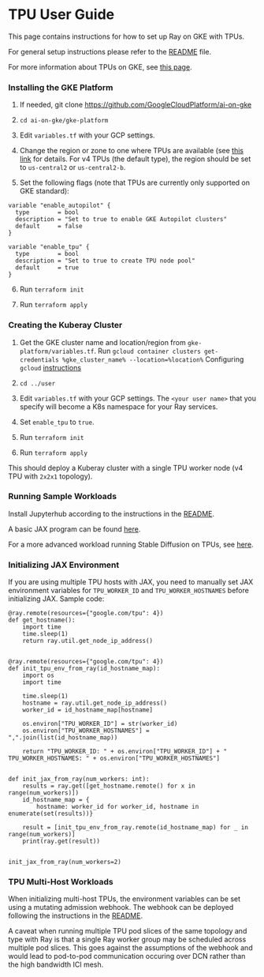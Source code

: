 # TPU User Guide

This page contains instructions for how to set up Ray on GKE with TPUs. 

For general setup instructions please refer to the [README](https://github.com/GoogleCloudPlatform/ai-on-gke/blob/main/ray-on-gke/README.md)
file. 

For more information about TPUs on GKE, see [this page](https://cloud.google.com/kubernetes-engine/docs/concepts/tpus).


### Installing the GKE Platform

1. If needed, git clone https://github.com/GoogleCloudPlatform/ai-on-gke

2. `cd ai-on-gke/gke-platform`

3. Edit `variables.tf` with your GCP settings.

4. Change the region or zone to one where TPUs are available (see [this link](https://cloud.google.com/tpu/docs/regions-zones) for details.
For v4 TPUs (the default type), the region should be set to `us-central2` or `us-central2-b`.

5. Set the following flags (note that TPUs are currently only supported on GKE standard):

```
variable "enable_autopilot" {
  type        = bool
  description = "Set to true to enable GKE Autopilot clusters"
  default     = false
}

variable "enable_tpu" {
  type        = bool
  description = "Set to true to create TPU node pool"
  default     = true
}
```
 
6. Run `terraform init`

7. Run `terraform apply`

### Creating the Kuberay Cluster

1. Get the GKE cluster name and location/region from `gke-platform/variables.tf`.
   Run `gcloud container clusters get-credentials %gke_cluster_name% --location=%location%`
   Configuring `gcloud` [instructions](https://cloud.google.com/sdk/docs/initializing)

2. `cd ../user`

3. Edit `variables.tf` with your GCP settings. The `<your user name>` that you specify will become a K8s namespace for your Ray services.

4. Set `enable_tpu` to `true`.
   
5. Run `terraform init`

6. Run `terraform apply`

This should deploy a Kuberay cluster with a single TPU worker node (v4 TPU with `2x2x1` topology). 


### Running Sample Workloads

Install Jupyterhub according to the instructions in the [README](https://github.com/GoogleCloudPlatform/ai-on-gke/blob/main/ray-on-gke/README.md).

A basic JAX program can be found [here](https://github.com/GoogleCloudPlatform/ai-on-gke/blob/main/ray-on-gke/example_notebooks/jax-tpu.ipynb).

For a more advanced workload running Stable Diffusion on TPUs, see [here](https://github.com/GoogleCloudPlatform/ai-on-gke/blob/main/ray-on-gke/example_notebooks/stable-diffusion-tpu.ipynb).


### Initializing JAX Environment

If you are using multiple TPU hosts with JAX, you need to manually set JAX environment variables for `TPU_WORKER_ID` and `TPU_WORKER_HOSTNAMES` before initializing JAX. Sample code:

```
@ray.remote(resources={"google.com/tpu": 4})
def get_hostname():
    import time
    time.sleep(1)
    return ray.util.get_node_ip_address()


@ray.remote(resources={"google.com/tpu": 4})
def init_tpu_env_from_ray(id_hostname_map):
    import os
    import time
    
    time.sleep(1)
    hostname = ray.util.get_node_ip_address()
    worker_id = id_hostname_map[hostname]
    
    os.environ["TPU_WORKER_ID"] = str(worker_id)
    os.environ["TPU_WORKER_HOSTNAMES"] = ",".join(list(id_hostname_map))

    return "TPU_WORKER_ID: " + os.environ["TPU_WORKER_ID"] + " TPU_WORKER_HOSTNAMES: " + os.environ["TPU_WORKER_HOSTNAMES"]


def init_jax_from_ray(num_workers: int):
    results = ray.get([get_hostname.remote() for x in range(num_workers)])
    id_hostname_map = {
        hostname: worker_id for worker_id, hostname in enumerate(set(results))}

    result = [init_tpu_env_from_ray.remote(id_hostname_map) for _ in range(num_workers)]
    print(ray.get(result))


init_jax_from_ray(num_workers=2)

``` 

### TPU Multi-Host Workloads

When initializing multi-host TPUs, the environment variables can be set using a mutating admission webhook. The webhook can be deployed following the instructions in the [README](https://github.com/GoogleCloudPlatform/ai-on-gke/blob/main/ray-on-gke/kuberay-tpu-webhook#readme).

A caveat when running multiple TPU pod slices of the same topology and type with Ray is that a single Ray worker group may be scheduled across multiple pod slices. This goes against the assumptions of the webhook and would lead to  pod-to-pod communication occuring over DCN rather than the high bandwidth ICI mesh.